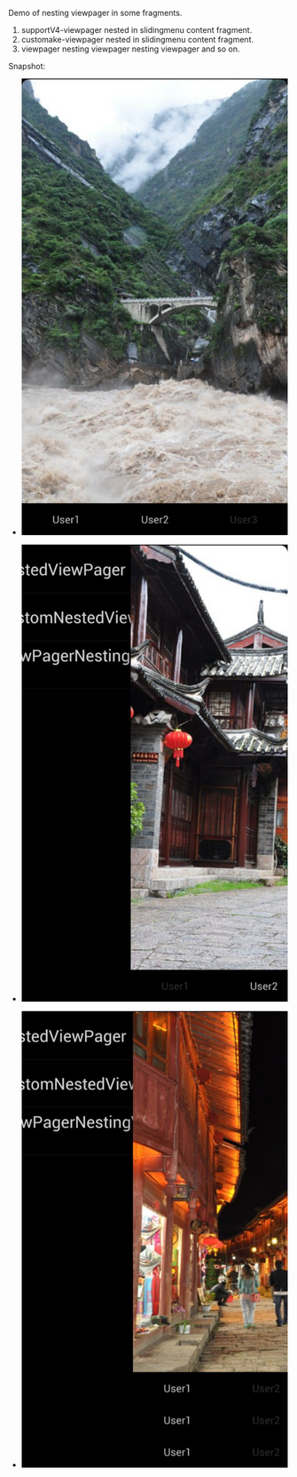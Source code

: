 
Demo of nesting viewpager in some fragments.
1. supportV4-viewpager nested in slidingmenu content fragment.
2. customake-viewpager nested in slidingmenu content fragment.
3. viewpager nesting viewpager nesting viewpager and so on.

Snapshot:
+ ![Indexbar with no container](https://raw.githubusercontent.com/liuchonghui/ViewPagerNestedFragmentDemo/master/demo_images/snapshot01.jpg)

+ ![Indexbar with no container](https://raw.githubusercontent.com/liuchonghui/ViewPagerNestedFragmentDemo/master/demo_images/snapshot02.jpg)

+ ![Indexbar with no container](https://raw.githubusercontent.com/liuchonghui/ViewPagerNestedFragmentDemo/master/demo_images/snapshot03.jpg)


 
